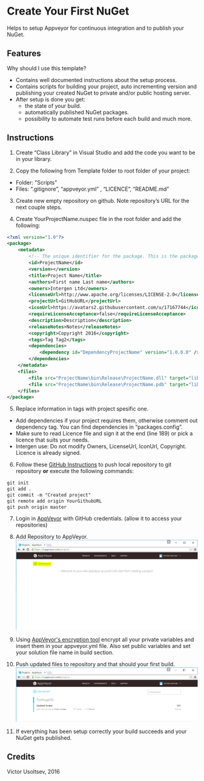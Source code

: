 Create Your First NuGet
=======================

Helps to setup Appveyor for continuous integration and to publish your NuGet.

Features
--------
Why should I use this template?

 - Contains well documented instructions about the setup process.
 - Contains scripts for building your project, auto incrementing version and publishing your created NuGet to private and/or public hosting server.
 - After setup is done you get:
	* the state of your build.
	* automatically published NuGet packages.
	* possibility to automate test runs before each build and much more.


Instructions
-----	
1) Create “Class Library” in Visual Studio and add the code you want to be in your library.

2) Copy the following from Template folder to root folder of your project:
- Folder: "Scripts"
- Files: ”.gitignore”, “appveyor.yml” , “LICENCE”, “README.md” 
	
3) Create new empty repository on github. Note repository’s URL for the next couple steps.

4) Create YourProjectName.nuspec file in the root folder and add the following:

```xml
<?xml version="1.0"?>
<package>
    <metadata>
        <!-- The unique identifier for the package. This is the package name that is shown when packages are listed using the Package Manager Console. These are also used when installing a package using the Install-Package command within the Package Manager Console. Package IDs may not contain any spaces or characters that are invalid in an URL. In general, they follow the same rules as .NET namespaces do. So Foo.Bar is a valid ID, Foo! and Foo Bar are not. -->
        <id>ProjectName</id>
        <version></version>
        <title>Project Name</title>
        <authors>First name Last name</authors>
        <owners>Intergen Ltd</owners>
        <licenseUrl>http://www.apache.org/licenses/LICENSE-2.0</licenseUrl>
        <projectUrl>GitHubURL</projectUrl>
        <iconUrl>https://avatars2.githubusercontent.com/u/17167744</iconUrl>
        <requireLicenseAcceptance>false</requireLicenseAcceptance>
        <description>Description</description>
        <releaseNotes>Notes</releaseNotes>
        <copyright>Copyright 2016</copyright>
        <tags>Tag Tag2</tags>
        <dependencies>
            <dependency id="DependencyProjectName" version="1.0.0.0" />
        </dependencies> 
    </metadata>
    <files>
        <file src="ProjectName\bin\Release\ProjectName.dll" target="lib" /> 
        <file src="ProjectName\bin\Release\ProjectName.pdb" target="lib" /> 
    </files>
</package>
```
5) Replace information in tags with project spesific one.
- Add dependencies if your project requires them, otherwise comment out dependency tag. 
  You can find dependencies in “packages.config”. 
- Make sure to read Licence file and sign it at the end (line 189) or pick a licence that suits your needs.
- Intergen use: Do not modify Owners, LicenseUrl, IconUrl, Copyright. Licence is already signed.

6) Follow these [GitHub Instructions](https://help.github.com/articles/adding-an-existing-project-to-github-using-the-command-line/) to push local repository to git repository **or** execute the following commands:

```
git init
git add .
git commit -m "Created project"
git remote add origin YourGithubURL
git push origin master

```
7) Login in [AppVeyor](https://ci.appveyor.com/login) with GitHub credentials. (allow it to access your repositories)

8) Add Repository to AppVeyor.
![image](ReadMe_Images/AddRepositoryToAppVeyor.gif)

9) Using [AppVeyor's encryption tool](https://ci.appveyor.com/tools/encrypt) encrypt all your private variables and insert them in your appveyor.yml file. Also set public variables and set your solution file name in build section. 

10) Push updated files to repository and that should your first build.
![image](ReadMe_Images/StartOfTheBuild.PNG)

11) If everything has been setup correctly your build succeeds and your NuGet gets published.



Credits
-------
Victor Usoltsev, 2016
